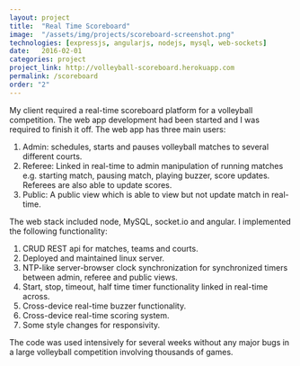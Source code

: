 ```yaml
---
layout: project
title:  "Real Time Scoreboard"
image:  "/assets/img/projects/scoreboard-screenshot.png"
technologies: [expressjs, angularjs, nodejs, mysql, web-sockets]
date:   2016-02-01
categories: project
project_link: http://volleyball-scoreboard.herokuapp.com
permalink: /scoreboard
order: "2"
---
```


My client required a real-time scoreboard platform for a volleyball competition. The web app development had been started and I was required to finish it off. The web app has three main users:  

1. Admin: schedules, starts and pauses volleyball matches to several different courts. 
2. Referee: Linked in real-time to admin manipulation of running matches e.g. starting match, pausing match, playing buzzer, score updates. Referees are also able to update scores. 
3. Public: A public view which is able to view but not update match in real-time.   


The web stack included node, MySQL, socket.io and angular. I implemented the following functionality:  

1. CRUD REST api for matches, teams and courts.
2. Deployed and maintained linux server.
3. NTP-like server-browser clock synchronization for synchronized timers between admin, referee and public views. 
4. Start, stop, timeout, half time timer functionality linked in real-time across. 
5. Cross-device real-time buzzer functionality. 
6. Cross-device real-time scoring system. 
7. Some style changes for responsivity.  


The code was used intensively for several weeks without any major bugs in a large volleyball competition involving thousands of games.
